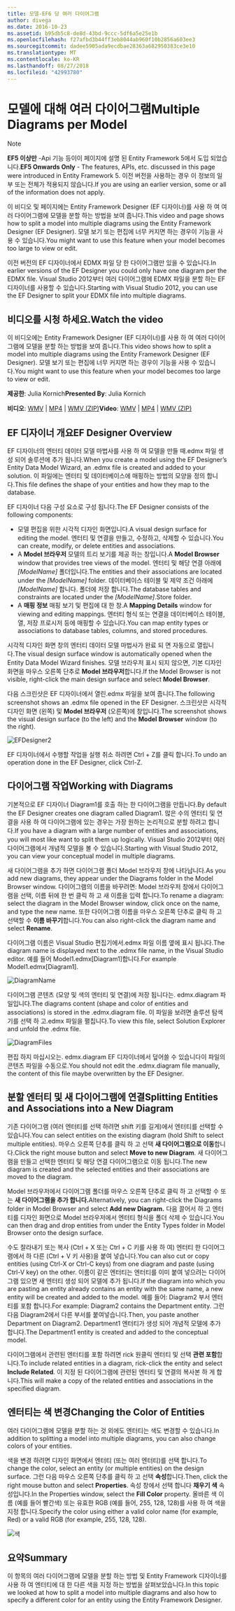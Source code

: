 ```yaml
---
title: 모델-EF6 당 여러 다이어그램
author: divega
ms.date: 2016-10-23
ms.assetid: b95db5c8-de8d-43bd-9ccc-5df6a5e25e1b
ms.openlocfilehash: f27afbd3b44ff3eb8044ab960f10b2856a603ee3
ms.sourcegitcommit: dadee5905ada9ecdbae28363a682950383ce3e10
ms.translationtype: MT
ms.contentlocale: ko-KR
ms.lasthandoff: 08/27/2018
ms.locfileid: "42993780"
---
```

# <a name="multiple-diagrams-per-model"></a><span data-ttu-id="66518-102">모델에 대해 여러 다이어그램</span><span class="sxs-lookup"><span data-stu-id="66518-102">Multiple Diagrams per Model</span></span>
> [!NOTE]
> <span data-ttu-id="66518-103">**EF5 이상만** -Api 기능 등이이 페이지에 설명 된 Entity Framework 5에서 도입 되었습니다.</span><span class="sxs-lookup"><span data-stu-id="66518-103">**EF5 Onwards Only** - The features, APIs, etc. discussed in this page were introduced in Entity Framework 5.</span></span> <span data-ttu-id="66518-104">이전 버전을 사용하는 경우 이 정보의 일부 또는 전체가 적용되지 않습니다.</span><span class="sxs-lookup"><span data-stu-id="66518-104">If you are using an earlier version, some or all of the information does not apply.</span></span>

<span data-ttu-id="66518-105">이 비디오 및 페이지에는 Entity Framework Designer (EF 디자이너)를 사용 하 여 여러 다이어그램에 모델을 분할 하는 방법을 보여 줍니다.</span><span class="sxs-lookup"><span data-stu-id="66518-105">This video and page shows how to split a model into multiple diagrams using the Entity Framework Designer (EF Designer).</span></span> <span data-ttu-id="66518-106">모델 보기 또는 편집에 너무 커지면 하는 경우이 기능을 사용 수 있습니다.</span><span class="sxs-lookup"><span data-stu-id="66518-106">You might want to use this feature when your model becomes too large to view or edit.</span></span>

<span data-ttu-id="66518-107">이전 버전의 EF 디자이너에서 EDMX 파일 당 한 다이어그램만 있을 수 있습니다.</span><span class="sxs-lookup"><span data-stu-id="66518-107">In earlier versions of the EF Designer you could only have one diagram per the EDMX file.</span></span> <span data-ttu-id="66518-108">Visual Studio 2012부터 여러 다이어그램에 EDMX 파일을 분할 하는 EF 디자이너를 사용할 수 있습니다.</span><span class="sxs-lookup"><span data-stu-id="66518-108">Starting with Visual Studio 2012, you can use the EF Designer to split your EDMX file into multiple diagrams.</span></span>

## <a name="watch-the-video"></a><span data-ttu-id="66518-109">비디오를 시청 하세요.</span><span class="sxs-lookup"><span data-stu-id="66518-109">Watch the video</span></span>
<span data-ttu-id="66518-110">이 비디오에는 Entity Framework Designer (EF 디자이너)를 사용 하 여 여러 다이어그램에 모델을 분할 하는 방법을 보여 줍니다.</span><span class="sxs-lookup"><span data-stu-id="66518-110">This video shows how to split a model into multiple diagrams using the Entity Framework Designer (EF Designer).</span></span> <span data-ttu-id="66518-111">모델 보기 또는 편집에 너무 커지면 하는 경우이 기능을 사용 수 있습니다.</span><span class="sxs-lookup"><span data-stu-id="66518-111">You might want to use this feature when your model becomes too large to view or edit.</span></span>

<span data-ttu-id="66518-112">**제공한**: Julia Kornich</span><span class="sxs-lookup"><span data-stu-id="66518-112">**Presented By**: Julia Kornich</span></span>

<span data-ttu-id="66518-113">**비디오**: [WMV](http://download.microsoft.com/download/5/C/2/5C2B52AB-5532-426F-B078-1E253341B5FA/HDI-ITPro-MSDN-winvideo-multiplediagrams.wmv) | [MP4](http://download.microsoft.com/download/5/C/2/5C2B52AB-5532-426F-B078-1E253341B5FA/HDI-ITPro-MSDN-mp4video-multiplediagrams.m4v) | [WMV (ZIP)](http://download.microsoft.com/download/5/C/2/5C2B52AB-5532-426F-B078-1E253341B5FA/HDI-ITPro-MSDN-winvideo-multiplediagrams.zip)</span><span class="sxs-lookup"><span data-stu-id="66518-113">**Video**: [WMV](http://download.microsoft.com/download/5/C/2/5C2B52AB-5532-426F-B078-1E253341B5FA/HDI-ITPro-MSDN-winvideo-multiplediagrams.wmv) | [MP4](http://download.microsoft.com/download/5/C/2/5C2B52AB-5532-426F-B078-1E253341B5FA/HDI-ITPro-MSDN-mp4video-multiplediagrams.m4v) | [WMV (ZIP)](http://download.microsoft.com/download/5/C/2/5C2B52AB-5532-426F-B078-1E253341B5FA/HDI-ITPro-MSDN-winvideo-multiplediagrams.zip)</span></span>

## <a name="ef-designer-overview"></a><span data-ttu-id="66518-114">EF 디자이너 개요</span><span class="sxs-lookup"><span data-stu-id="66518-114">EF Designer Overview</span></span>

<span data-ttu-id="66518-115">EF 디자이너의 엔터티 데이터 모델 마법사를 사용 하 여 모델을 만들 때.edmx 파일 생성 되어 솔루션에 추가 됩니다.</span><span class="sxs-lookup"><span data-stu-id="66518-115">When you create a model using the EF Designer’s Entity Data Model Wizard, an .edmx file is created and added to your solution.</span></span> <span data-ttu-id="66518-116">이 파일에는 엔터티 및 데이터베이스에 매핑하는 방법의 모양을 정의 합니다.</span><span class="sxs-lookup"><span data-stu-id="66518-116">This file defines the shape of your entities and how they map to the database.</span></span>

<span data-ttu-id="66518-117">EF 디자이너 다음 구성 요소로 구성 됩니다.</span><span class="sxs-lookup"><span data-stu-id="66518-117">The EF Designer consists of the following components:</span></span>

-   <span data-ttu-id="66518-118">모델 편집을 위한 시각적 디자인 화면입니다.</span><span class="sxs-lookup"><span data-stu-id="66518-118">A visual design surface for editing the model.</span></span> <span data-ttu-id="66518-119">엔터티 및 연결을 만들고, 수정하고, 삭제할 수 있습니다.</span><span class="sxs-lookup"><span data-stu-id="66518-119">You can create, modify, or delete entities and associations.</span></span>
-   <span data-ttu-id="66518-120">A **Model 브라우저** 모델의 트리 보기를 제공 하는 창입니다.</span><span class="sxs-lookup"><span data-stu-id="66518-120">A **Model Browser** window that provides tree views of the model.</span></span>  <span data-ttu-id="66518-121">엔터티 및 해당 연결 아래에 *\[ModelName\]* 폴더입니다.</span><span class="sxs-lookup"><span data-stu-id="66518-121">The entities and their associations are located under the *\[ModelName\]* folder.</span></span> <span data-ttu-id="66518-122">데이터베이스 테이블 및 제약 조건 아래에  *\[ModelName\]* 합니다. 폴더에 저장 합니다.</span><span class="sxs-lookup"><span data-stu-id="66518-122">The database tables and constraints are located under the *\[ModelName\]*.Store folder.</span></span>
-   <span data-ttu-id="66518-123">A **매핑 정보** 매핑 보기 및 편집에 대 한 창.</span><span class="sxs-lookup"><span data-stu-id="66518-123">A **Mapping Details** window for viewing and editing mappings.</span></span> <span data-ttu-id="66518-124">엔터티 형식 또는 연결을 데이터베이스 테이블, 열, 저장 프로시저 등에 매핑할 수 있습니다.</span><span class="sxs-lookup"><span data-stu-id="66518-124">You can map entity types or associations to database tables, columns, and stored procedures.</span></span> 

<span data-ttu-id="66518-125">시각적 디자인 화면 창의 엔터티 데이터 모델 마법사가 완료 되 면 자동으로 열립니다.</span><span class="sxs-lookup"><span data-stu-id="66518-125">The visual design surface window is automatically opened when the Entity Data Model Wizard finishes.</span></span> <span data-ttu-id="66518-126">모델 브라우저 표시 되지 않으면, 기본 디자인 화면을 마우스 오른쪽 단추로 **Model 브라우저**합니다.</span><span class="sxs-lookup"><span data-stu-id="66518-126">If the Model Browser is not visible, right-click the main design surface and select **Model Browser**.</span></span>

<span data-ttu-id="66518-127">다음 스크린샷은 EF 디자이너에서 열린.edmx 파일을 보여 줍니다.</span><span class="sxs-lookup"><span data-stu-id="66518-127">The following screenshot shows an .edmx file opened in the EF Designer.</span></span> <span data-ttu-id="66518-128">스크린샷은 시각적 디자인 화면 (왼쪽) 및 **Model 브라우저** (오른쪽)에 창입니다.</span><span class="sxs-lookup"><span data-stu-id="66518-128">The screenshot shows the visual design surface (to the left) and the **Model Browser** window (to the right).</span></span>

![EFDesigner2](~/ef6/media/efdesigner2.png)

<span data-ttu-id="66518-130">EF 디자이너에서 수행할 작업을 실행 취소 하려면 Ctrl + Z를 클릭 합니다.</span><span class="sxs-lookup"><span data-stu-id="66518-130">To undo an operation done in the EF Designer, click Ctrl-Z.</span></span>

## <a name="working-with-diagrams"></a><span data-ttu-id="66518-131">다이어그램 작업</span><span class="sxs-lookup"><span data-stu-id="66518-131">Working with Diagrams</span></span>

<span data-ttu-id="66518-132">기본적으로 EF 디자이너 Diagram1를 호출 하는 한 다이어그램을 만듭니다.</span><span class="sxs-lookup"><span data-stu-id="66518-132">By default the EF Designer creates one diagram called Diagram1.</span></span> <span data-ttu-id="66518-133">많은 수의 엔터티 및 연결을 사용 하 여 다이어그램에 있는 경우는 가장 원하는 논리적으로 분할 하려고 합니다.</span><span class="sxs-lookup"><span data-stu-id="66518-133">If you have a diagram with a large number of entities and associations, you will most like want to split them up logically.</span></span> <span data-ttu-id="66518-134">Visual Studio 2012부터 여러 다이어그램에서 개념적 모델을 볼 수 있습니다.</span><span class="sxs-lookup"><span data-stu-id="66518-134">Starting with Visual Studio 2012, you can view your conceptual model in multiple diagrams.</span></span>   

<span data-ttu-id="66518-135">새 다이어그램을 추가 하면 다이어그램 폴더 Model 브라우저 창에 나타납니다.</span><span class="sxs-lookup"><span data-stu-id="66518-135">As you add new diagrams, they appear under the Diagrams folder in the Model Browser window.</span></span> <span data-ttu-id="66518-136">다이어그램의 이름을 바꾸려면: Model 브라우저 창에서 다이어그램을 선택, 이름 뒤에 한 번 클릭 하 고 새 이름을 입력 합니다.</span><span class="sxs-lookup"><span data-stu-id="66518-136">To rename a diagram: select the diagram in the Model Browser window, click once on the name, and type the new name.</span></span>  <span data-ttu-id="66518-137">또한 다이어그램 이름을 마우스 오른쪽 단추로 클릭 하 고 선택할 수 **이름 바꾸기**합니다.</span><span class="sxs-lookup"><span data-stu-id="66518-137">You can also right-click the diagram name and select **Rename**.</span></span>

<span data-ttu-id="66518-138">다이어그램 이름은 Visual Studio 편집기에서.edmx 파일 이름 옆에 표시 됩니다.</span><span class="sxs-lookup"><span data-stu-id="66518-138">The diagram name is displayed next to the .edmx file name, in the Visual Studio editor.</span></span> <span data-ttu-id="66518-139">예를 들어 Model1.edmx\[Diagram1\]합니다.</span><span class="sxs-lookup"><span data-stu-id="66518-139">For example Model1.edmx\[Diagram1\].</span></span>

![DiagramName](~/ef6/media/diagramname.png)

<span data-ttu-id="66518-141">다이어그램 콘텐츠 (모양 및 색의 엔터티 및 연결)에 저장 됩니다는. edmx.diagram 파일입니다.</span><span class="sxs-lookup"><span data-stu-id="66518-141">The diagrams content (shape and color of entities and associations) is stored in the .edmx.diagram file.</span></span> <span data-ttu-id="66518-142">이 파일을 보려면 솔루션 탐색기를 선택 하 고.edmx 파일을 펼칩니다.</span><span class="sxs-lookup"><span data-stu-id="66518-142">To view this file, select Solution Explorer and unfold the .edmx file.</span></span> 

![DiagramFiles](~/ef6/media/diagramfiles.png)

<span data-ttu-id="66518-144">편집 하지 마십시오는. edmx.diagram EF 디자이너에서 덮어쓸 수 있습니다이 파일의 콘텐츠 파일을 수동으로.</span><span class="sxs-lookup"><span data-stu-id="66518-144">You should not edit the .edmx.diagram file manually, the content of this file maybe overwritten by the EF Designer.</span></span>
 
## <a name="splitting-entities-and-associations-into-a-new-diagram"></a><span data-ttu-id="66518-145">분할 엔터티 및 새 다이어그램에 연결</span><span class="sxs-lookup"><span data-stu-id="66518-145">Splitting Entities and Associations into a New Diagram</span></span>

<span data-ttu-id="66518-146">기존 다이어그램 (여러 엔터티를 선택 하려면 shift 키를 길게)에서 엔터티를 선택할 수 있습니다.</span><span class="sxs-lookup"><span data-stu-id="66518-146">You can select entities on the existing diagram (hold Shift to select multiple entities).</span></span> <span data-ttu-id="66518-147">마우스 오른쪽 단추를 클릭 하 고 선택 **새 다이어그램으로 이동**합니다.</span><span class="sxs-lookup"><span data-stu-id="66518-147">Click the right mouse button and select **Move to new Diagram**.</span></span> <span data-ttu-id="66518-148">새 다이어그램을 만들고 선택한 엔터티 및 해당 연결 다이어그램으로 이동 됩니다.</span><span class="sxs-lookup"><span data-stu-id="66518-148">The new diagram is created and the selected entities and their associations are moved to the diagram.</span></span>

<span data-ttu-id="66518-149">Model 브라우저에서 다이어그램 폴더를 마우스 오른쪽 단추로 클릭 하 고 선택할 수 또는 **새 다이어그램을 추가 합니다.**</span><span class="sxs-lookup"><span data-stu-id="66518-149">Alternatively, you can right-click the Diagrams folder in Model Browser and select **Add new Diagram.**</span></span> <span data-ttu-id="66518-150">다음 끌어서 하 고 엔터티를 디자인 화면으로 Model 브라우저에서 엔터티 형식을 폴더 삭제 수 있습니다.</span><span class="sxs-lookup"><span data-stu-id="66518-150">You can then drag and drop entities from under the Entity Types folder in Model Browser onto the design surface.</span></span>

<span data-ttu-id="66518-151">수도 잘라내기 또는 복사 (Ctrl + X 또는 Ctrl + C 키를 사용 하 여) 엔터티 한 다이어그램에서 하 다른 (Ctrl + V 키 사용)을 붙여 넣습니다.</span><span class="sxs-lookup"><span data-stu-id="66518-151">You can also cut or copy entities (using Ctrl-X or Ctrl-C keys) from one diagram and paste (using Ctrl-V key) on the other.</span></span> <span data-ttu-id="66518-152">이름이 같은 엔터티는 엔터티를 이미 붙여 넣으려는 다이어그램 있으면 새 엔터티 생성 되어 모델에 추가 됩니다.</span><span class="sxs-lookup"><span data-stu-id="66518-152">If the diagram into which you are pasting an entity already contains an entity with the same name, a new entity will be created and added to the model.</span></span>  <span data-ttu-id="66518-153">예를 들어: Diagram2 부서 엔터티를 포함 합니다.</span><span class="sxs-lookup"><span data-stu-id="66518-153">For example: Diagram2 contains the Department entity.</span></span> <span data-ttu-id="66518-154">그런 다음 Diagram2에서 다른 부서를 붙여넣습니다.</span><span class="sxs-lookup"><span data-stu-id="66518-154">Then, you paste another Department on Diagram2.</span></span> <span data-ttu-id="66518-155">Department1 엔터티가 생성 되어 개념적 모델에 추가 합니다.</span><span class="sxs-lookup"><span data-stu-id="66518-155">The Department1 entity is created and added to the conceptual model.</span></span>   

<span data-ttu-id="66518-156">다이어그램에서 관련된 엔터티를 포함 하려면 rick 원클릭 엔터티 및 선택 **관련 포함**합니다.</span><span class="sxs-lookup"><span data-stu-id="66518-156">To include related entities in a diagram, rick-click the entity and select **Include Related**.</span></span> <span data-ttu-id="66518-157">이 지정 된 다이어그램에 관련된 엔터티 및 연결의 복사본 하 게 합니다.</span><span class="sxs-lookup"><span data-stu-id="66518-157">This will make a copy of the related entities and associations in the specified diagram.</span></span>

## <a name="changing-the-color-of-entities"></a><span data-ttu-id="66518-158">엔터티는 색 변경</span><span class="sxs-lookup"><span data-stu-id="66518-158">Changing the Color of Entities</span></span>

<span data-ttu-id="66518-159">여러 다이어그램에 모델을 분할 하는 것 외에도 엔터티는 색도 변경할 수 있습니다.</span><span class="sxs-lookup"><span data-stu-id="66518-159">In addition to splitting a model into multiple diagrams, you can also change colors of your entities.</span></span>

<span data-ttu-id="66518-160">색을 변경 하려면 디자인 화면에서 엔터티 (또는 여러 엔터티)를 선택 합니다.</span><span class="sxs-lookup"><span data-stu-id="66518-160">To change the color, select an entity (or multiple entities) on the design surface.</span></span> <span data-ttu-id="66518-161">그런 다음 마우스 오른쪽 단추를 클릭 하 고 선택 **속성**합니다.</span><span class="sxs-lookup"><span data-stu-id="66518-161">Then, click the right mouse button and select **Properties**.</span></span> <span data-ttu-id="66518-162">속성 창에서 선택 합니다 **채우기 색** 속성입니다.</span><span class="sxs-lookup"><span data-stu-id="66518-162">In the Properties window, select the **Fill Color** property.</span></span> <span data-ttu-id="66518-163">올바른 색 이름 (예를 들어 빨간색) 또는 유효한 RGB (예를 들어, 255, 128, 128)를 사용 하 여 색을 지정 합니다.</span><span class="sxs-lookup"><span data-stu-id="66518-163">Specify the color using either a valid color name (for example, Red) or a valid RGB (for example, 255, 128, 128).</span></span> 

![색](~/ef6/media/color.png)

## <a name="summary"></a><span data-ttu-id="66518-165">요약</span><span class="sxs-lookup"><span data-stu-id="66518-165">Summary</span></span>

<span data-ttu-id="66518-166">이 항목의 여러 다이어그램에 모델을 분할 하는 방법 및 Entity Framework 디자이너를 사용 하 여 엔터티에 대 한 다른 색을 지정 하는 방법을 살펴보았습니다.</span><span class="sxs-lookup"><span data-stu-id="66518-166">In this topic we looked at how to split a model into multiple diagrams and also how to specify a different color for an entity using the Entity Framework Designer.</span></span> 
